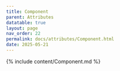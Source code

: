 ```yaml
---
title: Component
parent: Attributes
datatable: true
layout: page
nav_order: 22
permalink: docs/attributes/Component.html
date: 2025-05-21
---
```

{% include content/Component.md %}
